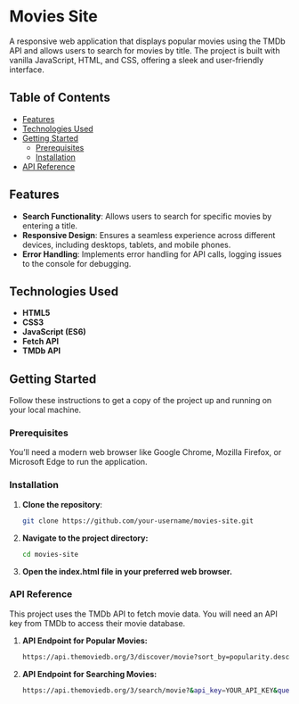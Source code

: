 # Movies Site

A responsive web application that displays popular movies using the TMDb API and allows users to search for movies by title. The project is built with vanilla JavaScript, HTML, and CSS, offering a sleek and user-friendly interface.

## Table of Contents

- [Features](#features)
- [Technologies Used](#technologies-used)
- [Getting Started](#getting-started)
  - [Prerequisites](#prerequisites)
  - [Installation](#installation)
- [API Reference](#api-reference)

## Features

- **Search Functionality**: Allows users to search for specific movies by entering a title.
- **Responsive Design**: Ensures a seamless experience across different devices, including desktops, tablets, and mobile phones.
- **Error Handling**: Implements error handling for API calls, logging issues to the console for debugging.

## Technologies Used

- **HTML5**
- **CSS3**
- **JavaScript (ES6)**
- **Fetch API**
- **TMDb API**

## Getting Started

Follow these instructions to get a copy of the project up and running on your local machine.

### Prerequisites

You’ll need a modern web browser like Google Chrome, Mozilla Firefox, or Microsoft Edge to run the application.

### Installation

1. **Clone the repository**:
   ```bash
   git clone https://github.com/your-username/movies-site.git

2. **Navigate to the project directory:**
   ```bash
   cd movies-site
   
3. **Open the index.html file in your preferred web browser.**

### API Reference

This project uses the TMDb API to fetch movie data. You will need an API key from TMDb to access their movie database.

1. **API Endpoint for Popular Movies:**
   ```bash
   https://api.themoviedb.org/3/discover/movie?sort_by=popularity.desc&api_key=YOUR_API_KEY&page=1

2. **API Endpoint for Searching Movies:**
   ```bash
   https://api.themoviedb.org/3/search/movie?&api_key=YOUR_API_KEY&query=SEARCH_TERM


